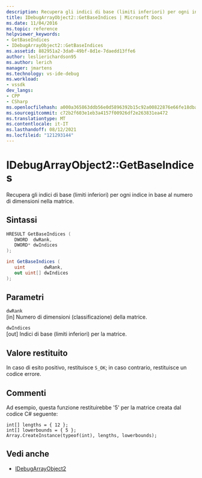 ```yaml
---
description: Recupera gli indici di base (limiti inferiori) per ogni indice in base al numero di dimensioni nella matrice.
title: IDebugArrayObject2::GetBaseIndices | Microsoft Docs
ms.date: 11/04/2016
ms.topic: reference
helpviewer_keywords:
- GetBaseIndices
- IDebugArrayObject2::GetBaseIndices
ms.assetid: 882951a2-3da0-49bf-8d1e-7daedd13ffe6
author: leslierichardson95
ms.author: lerich
manager: jmartens
ms.technology: vs-ide-debug
ms.workload:
- vssdk
dev_langs:
- CPP
- CSharp
ms.openlocfilehash: a000a365863ddb56e0d5896392b15c92a00822876e66fe18dba09551e22e0e7a
ms.sourcegitcommit: c72b2f603e1eb3a4157f00926df2e263831ea472
ms.translationtype: MT
ms.contentlocale: it-IT
ms.lasthandoff: 08/12/2021
ms.locfileid: "121293144"
---
```

# <a name="idebugarrayobject2getbaseindices"></a>IDebugArrayObject2::GetBaseIndices
Recupera gli indici di base (limiti inferiori) per ogni indice in base al numero di dimensioni nella matrice.

## <a name="syntax"></a>Sintassi

```cpp
HRESULT GetBaseIndices (
   DWORD  dwRank,
   DWORD* dwIndices
);
```

```csharp
int GetBaseIndices (
   uint       dwRank,
   out uint[] dwIndices
);
```

## <a name="parameters"></a>Parametri
`dwRank`\
[in] Numero di dimensioni (classificazione) della matrice.

`dwIndices`\
[out] Indici di base (limiti inferiori) per la matrice.

## <a name="return-value"></a>Valore restituito
 In caso di esito positivo, restituisce `S_OK`; in caso contrario, restituisce un codice errore.

## <a name="remarks"></a>Commenti
 Ad esempio, questa funzione restituirebbe '5' per la matrice creata dal codice C# seguente:

```
int[] lengths = { 12 };
int[] lowerbounds = { 5 };
Array.CreateInstance(typeof(int), lengths, lowerbounds);
```

## <a name="see-also"></a>Vedi anche
- [IDebugArrayObject2](../../../extensibility/debugger/reference/idebugarrayobject2.md)
